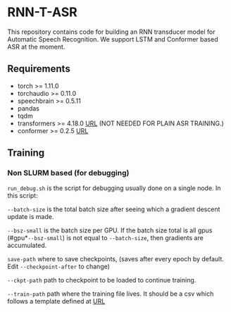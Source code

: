 # RNN-T-ASR
This repository contains code for building an RNN transducer model for Automatic Speech Recognition. We support LSTM and Conformer based ASR at the moment.

## Requirements
* torch >= 1.11.0
* torchaudio >= 0.11.0
* speechbrain >= 0.5.11
* pandas
* tqdm
* transformers >= 4.18.0 [URL](https://huggingface.co/docs/transformers/installation) (NOT NEEDED FOR PLAIN ASR TRAINING.)
* conformer >= 0.2.5 [URL](https://github.com/lucidrains/conformer)

## Training
### Non SLURM based (for debugging)
<code>run_debug.sh</code> is the script for debugging usually done on a single node. In this script:

<code>--batch-size</code> is the total batch size after seeing which a gradient descent update is made.

<code>--bsz-small</code> is the batch size per GPU. If the batch size total is all gpus (#gpu*<code>--bsz-small</code>) is not equal to <code>--batch-size</code>, then gradients are accumulated.

<code>save-path</code> where to save checkpoints, (saves after every epoch by default. Edit <code>--checkpoint-after</code> to change)

<code>--ckpt-path</code> path to checkpoint to be loaded to continue training.

<code>--train-path</code> path where the training file lives. It should be a csv which follows a template defined at [URL](https://github.com/vishalsunder/speech-feature-computation)



